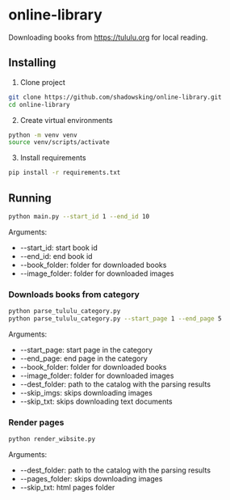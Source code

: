 # online-library

Downloading books from https://tululu.org for local reading.

## Installing

1) Clone project
```bash
git clone https://github.com/shadowsking/online-library.git
cd online-library
```

2) Create virtual environments
```bash
python -m venv venv
source venv/scripts/activate
```

3) Install requirements
```bash
pip install -r requirements.txt
```

## Running
```bash
python main.py --start_id 1 --end_id 10
```
Arguments:
- --start_id: start book id
- --end_id: end book id
- --book_folder: folder for downloaded books
- --image_folder: folder for downloaded images

### Downloads books from category
```bash
python parse_tululu_category.py
python parse_tululu_category.py --start_page 1 --end_page 5
```
Arguments:
- --start_page: start page in the category
- --end_page: end page in the category
- --book_folder: folder for downloaded books
- --image_folder: folder for downloaded images
- --dest_folder: path to the catalog with the parsing results
- --skip_imgs: skips downloading images
- --skip_txt: skips downloading text documents

### Render pages
```bash
python render_wibsite.py
```
Arguments:
- --dest_folder: path to the catalog with the parsing results
- --pages_folder: skips downloading images
- --skip_txt: html pages folder
